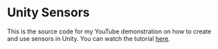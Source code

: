 # Unity Sensors
This is the source code for my YouTube demonstration on how to create and use sensors in Unity. You can watch the tutorial [here](https://youtu.be/DYsIFSAGGcU).
